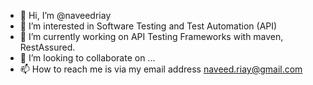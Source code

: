- 👋 Hi, I’m @naveedriay
- 👀 I’m interested in Software Testing and Test Automation (API)
- 🌱 I’m currently working on API Testing Frameworks with maven, RestAssured.
- 💞️ I’m looking to collaborate on ...
- 📫 How to reach me is via my email address naveed.riay@gmail.com

<!---
naveedriay/naveedriay is a ✨ special ✨ repository because its `README.md` (this file) appears on your GitHub profile.
You can click the Preview link to take a look at your changes.
--->
